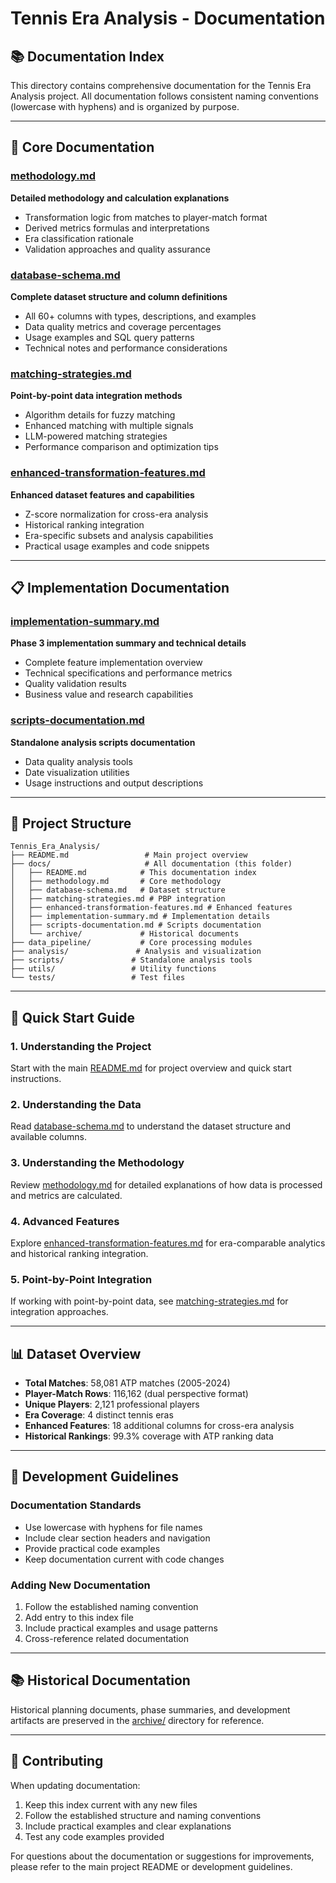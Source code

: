# Tennis Era Analysis - Documentation

## 📚 Documentation Index

This directory contains comprehensive documentation for the Tennis Era Analysis project. All documentation follows consistent naming conventions (lowercase with hyphens) and is organized by purpose.

---

## 🎯 Core Documentation

### [methodology.md](methodology.md)
**Detailed methodology and calculation explanations**
- Transformation logic from matches to player-match format
- Derived metrics formulas and interpretations  
- Era classification rationale
- Validation approaches and quality assurance

### [database-schema.md](database-schema.md)
**Complete dataset structure and column definitions**
- All 60+ columns with types, descriptions, and examples
- Data quality metrics and coverage percentages
- Usage examples and SQL query patterns
- Technical notes and performance considerations

### [matching-strategies.md](matching-strategies.md)
**Point-by-point data integration methods**
- Algorithm details for fuzzy matching
- Enhanced matching with multiple signals
- LLM-powered matching strategies
- Performance comparison and optimization tips

### [enhanced-transformation-features.md](enhanced-transformation-features.md)
**Enhanced dataset features and capabilities**
- Z-score normalization for cross-era analysis
- Historical ranking integration
- Era-specific subsets and analysis capabilities
- Practical usage examples and code snippets

---

## 📋 Implementation Documentation

### [implementation-summary.md](implementation-summary.md)
**Phase 3 implementation summary and technical details**
- Complete feature implementation overview
- Technical specifications and performance metrics
- Quality validation results
- Business value and research capabilities

### [scripts-documentation.md](scripts-documentation.md)
**Standalone analysis scripts documentation**
- Data quality analysis tools
- Date visualization utilities
- Usage instructions and output descriptions

---

## 📁 Project Structure

```
Tennis_Era_Analysis/
├── README.md                 # Main project overview
├── docs/                     # All documentation (this folder)
│   ├── README.md            # This documentation index
│   ├── methodology.md       # Core methodology
│   ├── database-schema.md   # Dataset structure
│   ├── matching-strategies.md # PBP integration
│   ├── enhanced-transformation-features.md # Enhanced features
│   ├── implementation-summary.md # Implementation details
│   ├── scripts-documentation.md # Scripts documentation
│   └── archive/             # Historical documents
├── data_pipeline/           # Core processing modules
├── analysis/               # Analysis and visualization
├── scripts/               # Standalone analysis tools
├── utils/                 # Utility functions
└── tests/                 # Test files
```

---

## 🎾 Quick Start Guide

### 1. Understanding the Project
Start with the main [README.md](../README.md) for project overview and quick start instructions.

### 2. Understanding the Data
Read [database-schema.md](database-schema.md) to understand the dataset structure and available columns.

### 3. Understanding the Methodology  
Review [methodology.md](methodology.md) for detailed explanations of how data is processed and metrics are calculated.

### 4. Advanced Features
Explore [enhanced-transformation-features.md](enhanced-transformation-features.md) for era-comparable analytics and historical ranking integration.

### 5. Point-by-Point Integration
If working with point-by-point data, see [matching-strategies.md](matching-strategies.md) for integration approaches.

---

## 📊 Dataset Overview

- **Total Matches**: 58,081 ATP matches (2005-2024)
- **Player-Match Rows**: 116,162 (dual perspective format)
- **Unique Players**: 2,121 professional players
- **Era Coverage**: 4 distinct tennis eras
- **Enhanced Features**: 18 additional columns for cross-era analysis
- **Historical Rankings**: 99.3% coverage with ATP ranking data

---

## 🔧 Development Guidelines

### Documentation Standards
- Use lowercase with hyphens for file names
- Include clear section headers and navigation
- Provide practical code examples
- Keep documentation current with code changes

### Adding New Documentation
1. Follow the established naming convention
2. Add entry to this index file
3. Include practical examples and usage patterns
4. Cross-reference related documentation

---

## 📚 Historical Documentation

Historical planning documents, phase summaries, and development artifacts are preserved in the [archive/](archive/) directory for reference.

---

## 🤝 Contributing

When updating documentation:
1. Keep this index current with any new files
2. Follow the established structure and naming conventions
3. Include practical examples and clear explanations
4. Test any code examples provided

For questions about the documentation or suggestions for improvements, please refer to the main project README or development guidelines. 